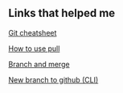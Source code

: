 Links that helped me
----------------------

[Git cheatsheet](https://gist.github.com/davfre/8313299)

[How to use pull](https://medium.com/@pinglinh/how-to-use-git-pull-80ad77a8afc6)

[Branch and merge](https://git-scm.com/book/en/v2/Git-Branching-Basic-Branching-and-Merging)

[New branch to github (CLI)](https://github.com/Kunena/Kunena-Forum/wiki/Create-a-new-branch-with-git-and-manage-branches)
